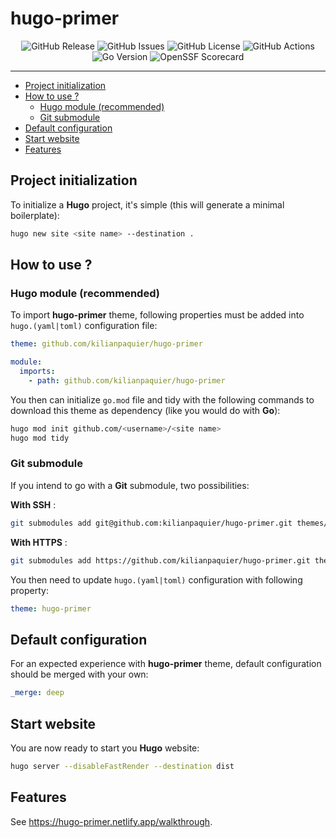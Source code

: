# hugo-primer <!-- omit in toc -->

<p align="center">
  <img alt="GitHub Release" src="https://img.shields.io/github/v/release/kilianpaquier/hugo-primer?include_prereleases&sort=semver&style=for-the-badge">
  <img alt="GitHub Issues" src="https://img.shields.io/github/issues-raw/kilianpaquier/hugo-primer?style=for-the-badge">
  <img alt="GitHub License" src="https://img.shields.io/github/license/kilianpaquier/hugo-primer?style=for-the-badge">
  <img alt="GitHub Actions" src="https://img.shields.io/github/actions/workflow/status/kilianpaquier/hugo-primer/integration.yml?style=for-the-badge">
  <img alt="Go Version" src="https://img.shields.io/github/go-mod/go-version/kilianpaquier/hugo-primer?style=for-the-badge">
  <img alt="OpenSSF Scorecard" src="https://img.shields.io/ossf-scorecard/github.com/kilianpaquier/hugo-primer?label=OpenSSF+Scorecard&style=for-the-badge">
</p>

---

- [Project initialization](#project-initialization)
- [How to use ?](#how-to-use-)
  - [Hugo module (recommended)](#hugo-module-recommended)
  - [Git submodule](#git-submodule)
- [Default configuration](#default-configuration)
- [Start website](#start-website)
- [Features](#features)

## Project initialization

To initialize a **Hugo** project, it's simple (this will generate a minimal boilerplate):

```sh
hugo new site <site name> --destination .
```

## How to use ?

### Hugo module (recommended)

To import **hugo-primer** theme, following properties must be added into `hugo.(yaml|toml)` configuration file:

```yaml
theme: github.com/kilianpaquier/hugo-primer

module:
  imports:
    - path: github.com/kilianpaquier/hugo-primer
```

You then can initialize `go.mod` file and tidy with the following commands to download this theme as dependency (like you would do with **Go**):

```sh
hugo mod init github.com/<username>/<site name>
hugo mod tidy
```

### Git submodule

If you intend to go with a **Git** submodule, two possibilities:

**With SSH** :

```sh
git submodules add git@github.com:kilianpaquier/hugo-primer.git themes/hugo-primer
```

**With HTTPS** :

```sh
git submodules add https://github.com/kilianpaquier/hugo-primer.git themes/hugo-primer
```

You then need to update `hugo.(yaml|toml)` configuration with following property:

```yaml
theme: hugo-primer
```

## Default configuration

For an expected experience with **hugo-primer** theme, default configuration should be merged with your own:

```yaml
_merge: deep
```

## Start website

You are now ready to start you **Hugo** website:

```sh
hugo server --disableFastRender --destination dist
```

## Features

See https://hugo-primer.netlify.app/walkthrough.
